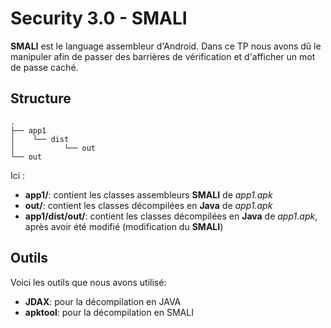 # Security 3.0 - SMALI

**SMALI** est le language assembleur d'Android. Dans ce TP nous avons dû le manipuler afin de passer des barrières de vérification et d'afficher un mot de passe caché.

## Structure

```
. 
├── app1
│    └── dist 
│           └── out
└── out 
```

Ici :
- **app1/**: contient les classes assembleurs **SMALI** de *app1.apk*
- **out/**: contient les classes décompilées en **Java** de *app1.apk*
- **app1/dist/out/**: contient les classes décompilées en **Java** de *app1.apk*, après avoir été modifié (modification du **SMALI**)

## Outils

Voici les outils que nous avons utilisé:
- **JDAX**: pour la décompilation en JAVA
- **apktool**: pour la décompilation en SMALI
